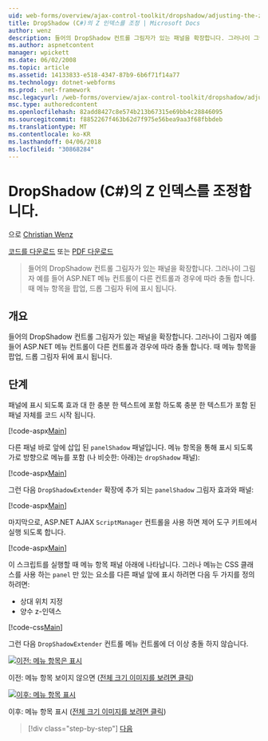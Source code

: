 ```yaml
---
uid: web-forms/overview/ajax-control-toolkit/dropshadow/adjusting-the-z-index-of-a-dropshadow-cs
title: DropShadow (C#)의 Z 인덱스를 조정 | Microsoft Docs
author: wenz
description: 들어의 DropShadow 컨트롤 그림자가 있는 패널을 확장합니다. 그러나이 그림자 insta에 대 한 다른 컨트롤과 경우에 따라 충돌 중...
ms.author: aspnetcontent
manager: wpickett
ms.date: 06/02/2008
ms.topic: article
ms.assetid: 14133833-e518-4347-87b9-6b6f71f14a77
ms.technology: dotnet-webforms
ms.prod: .net-framework
msc.legacyurl: /web-forms/overview/ajax-control-toolkit/dropshadow/adjusting-the-z-index-of-a-dropshadow-cs
msc.type: authoredcontent
ms.openlocfilehash: 82add8427c8e574b213b67315e69bb4c28846095
ms.sourcegitcommit: f8852267f463b62d7f975e56bea9aa3f68fbbdeb
ms.translationtype: MT
ms.contentlocale: ko-KR
ms.lasthandoff: 04/06/2018
ms.locfileid: "30868284"
---
```

<a name="adjusting-the-z-index-of-a-dropshadow-c"></a>DropShadow (C#)의 Z 인덱스를 조정합니다.
====================
으로 [Christian Wenz](https://github.com/wenz)

[코드를 다운로드](http://download.microsoft.com/download/5/1/6/51652a81-500b-4f6b-88d3-617103e7941e/DropShadow1.cs.zip) 또는 [PDF 다운로드](http://download.microsoft.com/download/b/6/a/b6ae89ee-df69-4c87-9bfb-ad1eb2b23373/dropshadow1CS.pdf)

> 들어의 DropShadow 컨트롤 그림자가 있는 패널을 확장합니다. 그러나이 그림자 예를 들어 ASP.NET 메뉴 컨트롤이 다른 컨트롤과 경우에 따라 충돌 합니다. 때 메뉴 항목을 팝업, 드롭 그림자 뒤에 표시 됩니다.


## <a name="overview"></a>개요

들어의 DropShadow 컨트롤 그림자가 있는 패널을 확장합니다. 그러나이 그림자 예를 들어 ASP.NET 메뉴 컨트롤이 다른 컨트롤과 경우에 따라 충돌 합니다. 때 메뉴 항목을 팝업, 드롭 그림자 뒤에 표시 됩니다.

## <a name="steps"></a>단계

패널에 표시 되도록 효과 대 한 충분 한 텍스트에 포함 하도록 충분 한 텍스트가 포함 된 패널 자체를 코드 시작 됩니다.

[!code-aspx[Main](adjusting-the-z-index-of-a-dropshadow-cs/samples/sample1.aspx)]

다른 패널 바로 앞에 삽입 된 `panelShadow` 패널입니다. 메뉴 항목을 통해 표시 되도록 가로 방향으로 메뉴를 포함 (나 비슷한: 아래)는 `dropShadow` 패널):

[!code-aspx[Main](adjusting-the-z-index-of-a-dropshadow-cs/samples/sample2.aspx)]

그런 다음 `DropShadowExtender` 확장에 추가 되는 `panelShadow` 그림자 효과와 패널:

[!code-aspx[Main](adjusting-the-z-index-of-a-dropshadow-cs/samples/sample3.aspx)]

마지막으로, ASP.NET AJAX `ScriptManager` 컨트롤을 사용 하면 제어 도구 키트에서 실행 되도록 합니다.

[!code-aspx[Main](adjusting-the-z-index-of-a-dropshadow-cs/samples/sample4.aspx)]

이 스크립트를 실행할 때 메뉴 항목 패널 아래에 나타납니다. 그러나 메뉴는 CSS 클래스를 사용 하는 `panel` 만 있는 요소를 다른 패널 앞에 표시 하려면 다음 두 가지를 정의 하려면:

- 상대 위치 지정
- 양수 z-인덱스

[!code-css[Main](adjusting-the-z-index-of-a-dropshadow-cs/samples/sample5.css)]

그런 다음 `DropShadowExtender` 컨트롤 메뉴 컨트롤에 더 이상 충돌 하지 않습니다.


[![이전: 메뉴 항목은 표시](adjusting-the-z-index-of-a-dropshadow-cs/_static/image2.png)](adjusting-the-z-index-of-a-dropshadow-cs/_static/image1.png)

이전: 메뉴 항목 보이지 않으면 ([전체 크기 이미지를 보려면 클릭](adjusting-the-z-index-of-a-dropshadow-cs/_static/image3.png))


[![이후: 메뉴 항목 표시](adjusting-the-z-index-of-a-dropshadow-cs/_static/image5.png)](adjusting-the-z-index-of-a-dropshadow-cs/_static/image4.png)

이후: 메뉴 항목 표시 ([전체 크기 이미지를 보려면 클릭](adjusting-the-z-index-of-a-dropshadow-cs/_static/image6.png))

> [!div class="step-by-step"]
> [다음](manipulating-dropshadow-properties-from-client-code-cs.md)
